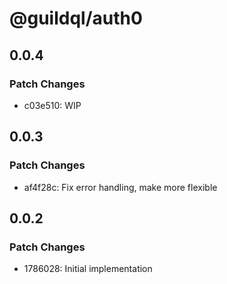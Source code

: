 # @guildql/auth0

## 0.0.4

### Patch Changes

- c03e510: WIP

## 0.0.3

### Patch Changes

- af4f28c: Fix error handling, make more flexible

## 0.0.2

### Patch Changes

- 1786028: Initial implementation
